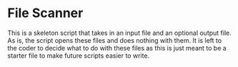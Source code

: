 File Scanner
==========

This is a skeleton script that takes in an input file and an optional output file. As is, the script opens these files and does nothing with them. It is left to the coder to decide what to do with these files as this is just meant to be a starter file to make future scripts easier to write.
